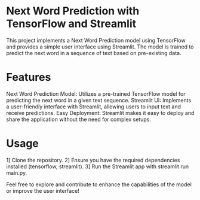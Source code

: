 # Next Word Prediction with TensorFlow and Streamlit
This project implements a Next Word Prediction model using TensorFlow and provides a simple user interface using Streamlit. The model is trained to predict the next word in a sequence of text based on pre-existing data.

# Features

Next Word Prediction Model: Utilizes a pre-trained TensorFlow model for predicting the next word in a given text sequence.
Streamlit UI: Implements a user-friendly interface with Streamlit, allowing users to input text and receive predictions.
Easy Deployment: Streamlit makes it easy to deploy and share the application without the need for complex setups.

# Usage

1] Clone the repository.
2] Ensure you have the required dependencies installed (tensorflow, streamlit).
3] Run the Streamlit app with streamlit run main.py.

Feel free to explore and contribute to enhance the capabilities of the model or improve the user interface!
